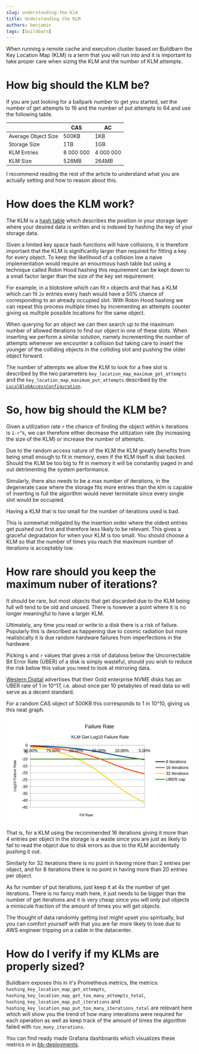 ```yaml
---
slug: understanding-the-klm
title: Understanding the KLM
authors: benjamin
tags: [buildbarn]
---
```


When running a remote cache and execution cluster based on Buildbarn the Key
Location Map (KLM) is a term that you will run into and it is important to take
proper care when sizing the KLM and the number of KLM attempts.

# How big should the KLM be?

If you are just looking for a ballpark number to get you started, set the
number of get attempts to 16 and the number of put attempts to 64 and use the
following table.

|                     | CAS       | AC        |
| ------------------- | --------- | --------- |
| Average Object Size | 500KB     | 1KB       |
| Storage Size        | 1TB       | 1GB       |
| KLM Entries         | 8 000 000 | 4 000 000 |
| KLM Size            | 528MB     | 264MB     |

I recommend reading the rest of the article to understand what you are actually
setting and how to reason about this.

# How does the KLM work?

The KLM is a [hash table](https://en.wikipedia.org/wiki/Hash_table) which
describes the position in your storage layer where your desired data is written
and is indexed by hashing the key of your storage data.

Given a limited key space hash functions will have collisions, it is therefore
important that the KLM is significantly larger than required for fitting a key
for every object. To keep the likelihood of a collision low a naive
implementation would require an enourmous hash table but using a technique
called Robin Hood hashing this requirement can be kept down to a small factor
larger than the size of the key set requirement.

For example, in a blobstore which can fit `n` objects and that has a KLM which
can fit `2n` entries every hash would have a 50% chance of corresponding to an
already occupied slot. With Robin Hood hashing we can repeat this process
multiple times by incrementing an attempts counter giving us multiple possible
locations for the same object.

When querying for an object we can then search up to the maximum number of
allowed iterations to find our object in one of these slots. When inserting we
perform a similar solution, namely incrementing the number of attempts whenever
we encounter a collision but taking care to insert the younger of the colliding
objects in the colliding slot and pushing the older object forward.

The number of attempts we allow the KLM to look for a free slot is described by the two parameters `key_location_map_maximum_get_attempts` and the `key_location_map_maximum_put_attempts` described by the [`LocalBlobAccessConfiguration`](https://github.com/buildbarn/bb-storage/blob/0941111f29e31905e4081e6262bccf0c123940ed/pkg/proto/configuration/blobstore/blobstore.proto#L429).

# So, how big should the KLM be?

Given a utilization rate `r` the chance of finding the object within `k`
iterations is `1-r^k`, we can therefore either decrease the utilization rate (by
increasing the size of the KLM) or increase the number of attempts.

Due to the random access nature of the KLM the KLM greatly benefits from being
small enough to fit in memory, even if the KLM itself is disk backed. Should the
KLM be too big to fit in memory it will be constantly paged in and out
detrimenting the system performance.

Simularly, there also needs to be a max number of iterations, in the degenerate
case where the storage fits more entries than the klm is capable of inserting is
full the algorithm would never terminate since every single slot would be
occupied.

Having a KLM that is too small for the number of iterations used is bad.

This is somewhat mitigated by the insertion order where the oldest entries get pushed out first and therefore less likely to be relevant. This gives a graceful degradation for when your KLM is too small. You should choose a KLM so that the number of times you reach the maximum number of iterations is acceptably low.

# How rare should you keep the maximum nuber of iterations?

It should be rare, but most objects that get discarded due to the KLM being full
will tend to be old and unused. There is however a point where it is no
longer meaningful to have a larger KLM.

Ultimately, any time you read or write to a disk there is a risk of failure.
Popularly this is described as happening due to cosmic radiation but more
realistically it is due random hardware failures from imperfections in the
hardware.

Picking `k` and `r` values that gives a risk of dataloss below the Uncorrectable
Bit Error Rate (UBER) of a disk is simply wasteful, should you wish to reduce
the risk below this value you need to look at mirroring data.

[Western
Digital](https://documents.westerndigital.com/content/dam/doc-library/en_us/assets/public/western-digital/product/internal-drives/wd-gold-ssd/product-brief-wd-gold-enterprise-class-nvme-ssd.pdf)
advertises that their Gold enterprise NVME disks has an UBER rate of 1 in 10^17,
i.e. about once per 10 petabytes of read data so will serve as a decent
standard.

For a random CAS object of 500KB this corresponds to 1 in 10^10, giving us this neat graph.

![diagram](./failure_rate.svg)

That is, for a KLM using the recommended 16 iterations giving it more than
4 entries per object in the storage is a waste since you are just as likely to
fail to read the object due to disk errors as due to the KLM accidentally
pushing it out.

Similarly for 32 iterations there is no point in having more than 2 entries per
object, and for 8 iterations there is no point in having more than 20 entries
per object.

As for number of put iterations, just keep it at 4x the number of get
iterations. There is no fancy math here, it just needs to be bigger than the
number of get iterations and it is very cheap since you will only put objects a
miniscule fraction of the amount of times you will get objects.

The thought of data randomly getting lost might upset you spiritually, but you
can comfort yourself with that you are far more likely to lose due to AWS
engineer tripping on a cable in the datacenter.

# How do I verify if my KLMs are properly sized?

Buildbarn exposes this in it's Prometheus metrics, the metrics:
`hashing_key_location_map_get_attempts`,
`hashing_key_location_map_get_too_many_attempts_total`,
`hashing_key_location_map_put_iterations` and
`hashing_key_location_map_put_too_many_iterations_total` are relevant here which
will show you the trend of how many interations were required for each operation
as well as keep track of the amount of times the algorithm failed with
`too_many_iterations`.

You can find ready made Grafana dashboards which visualizes these metrics in in
[bb-deployments](https://github.com/buildbarn/bb-deployments).

